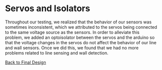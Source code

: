 # Servos and Isolators
Throughout our testing, we realized that the behavior of our sensors was sometimes inconsistent, which we attributed to the servos being connected to the same voltage source as the sensors. In order to alleviate this problem, we added an optoisolator between the servos and the arduino so that the voltage changes in the servos do not affect the behavior of our line and wall sensors. Once we did this, we found that we had no more problems related to line sensing and wall detection.

[Back to Final Design](https://nas256.github.io/ece3400_team13/Final_Design/finaldesign_home)
